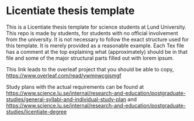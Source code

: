# Licentiate thesis template
This is a Licentiate thesis template for science students at Lund University. This repo is made by students, for students with no official involvement from the university. 
It is not necessary to follow the exact structure used for this template. It is merely provided as a reasonable example. 
Each Tex file has a comment at the top explaining what (approximately) should be in that file and some of the major structural parts filled out with lorem ipsum. 

This link leads to the overleaf project that you should be able to copy,
https://www.overleaf.com/read/ywmnwcgjsmgf

Study plans with the actual requirements can be found at
https://www.science.lu.se/internal/research-and-education/postgraduate-studies/general-syllabi-and-individual-study-plan
and
https://www.science.lu.se/internal/research-and-education/postgraduate-studies/licentiate-degree


